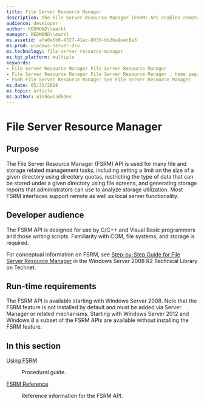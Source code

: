 ```yaml
---
title: File Server Resource Manager
description: The File Server Resource Manager (FSRM) API enables remote configuration of directory quotas, file screens, and storage reports on a server.
audience: developer
author: REDMOND\\markl
manager: REDMOND\\markl
ms.assetid: afa0a6b8-4327-41ac-8039-bb2ba9eec8a3
ms.prod: windows-server-dev
ms.technology: file-server-resource-manager
ms.tgt_platform: multiple
keywords:
- File Server Resource Manager File Server Resource Manager
- File Server Resource Manager File Server Resource Manager , home page
- FSRM File Server Resource Manager See File Server Resource Manager
ms.date: 05/31/2018
ms.topic: article
ms.author: windowssdkdev
---
```


# File Server Resource Manager

## Purpose

The File Server Resource Manager (FSRM) API is used for many file and storage related management tasks, including setting a limit on the size of a given directory using directory quotas, restricting the type of data that can be stored under a given directory using file screens, and generating storage reports that administrators can use to analyze storage utilization. Most FSRM interfaces support remote as well as local server functionality.

## Developer audience

The FSRM API is designed for use by C/C++ and Visual Basic programmers and those writing scripts. Familiarity with COM, file systems, and storage is required.

For conceptual information on FSRM, see [Step-by-Step Guide for File Server Resource Manager](http://go.microsoft.com/fwlink/p/?linkid=93591) in the Windows Server 2008 R2 Technical Library on Technet.

## Run-time requirements

The FSRM API is available starting with Windows Server 2008. Note that the FSRM feature is not installed by default and must be added via Server Manager or related mechanisms. Starting with Windows Server 2012 and Windows 8 a subset of the FSRM APIs are available without installing the FSRM feature.

## In this section

<dl> <dt>

[Using FSRM](using-fsrm.md)
</dt> <dd>

Procedural guide.

</dd> <dt>

[FSRM Reference](fsrm-reference.md)
</dt> <dd>

Reference information for the FSRM API.

</dd> </dl>

 

 




